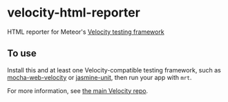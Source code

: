 velocity-html-reporter
======================

HTML reporter for Meteor's [Velocity testing framework](https://github.com/xolvio/velocity)

## To use
Install this and at least one Velocity-compatible testing framework, such as [mocha-web-velocity](http://atmospherejs.com/package/mocha-web-velocity) or [jasmine-unit](http://atmospherejs.com/package/jasmine-unit), then run your app with `mrt`.

For more information, see [the main Velocity repo](https://github.com/xolvio/velocity).

